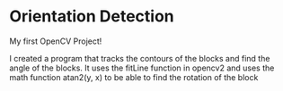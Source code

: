 # Orientation Detection

My first OpenCV Project!

I created a program that tracks the contours of the blocks and find the angle of the blocks.
It uses the fitLine function in opencv2 and uses the math function atan2(y, x) to be able to find the rotation of the block
